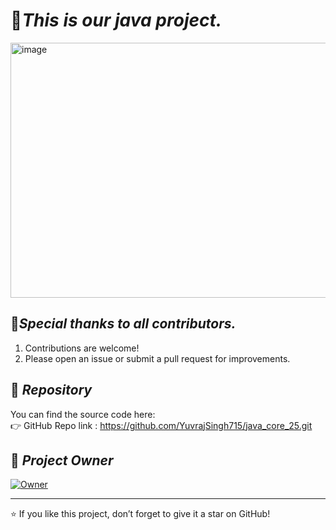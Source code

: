 # 🚀*This is our java project.*
<img width="612" height="408" alt="image" src="https://github.com/user-attachments/assets/802604d1-cd3f-481b-b3dc-e37ca0e2fe14" />


## 🙏***Special thanks to all contributors.***
1. Contributions are welcome!  
2. Please open an issue or submit a pull request for improvements.

## 📌 *Repository*

You can find the source code here:  
👉 GitHub Repo link : https://github.com/YuvrajSingh715/java_core_25.git


## 👑 *Project Owner*

[![Owner](https://img.shields.io/badge/Owner-Yuvraj%20Singh%20Kushwah-blue?style=for-the-badge&logo=github)](https://github.com/yourusername)

---
⭐ If you like this project, don’t forget to give it a star on GitHub!
